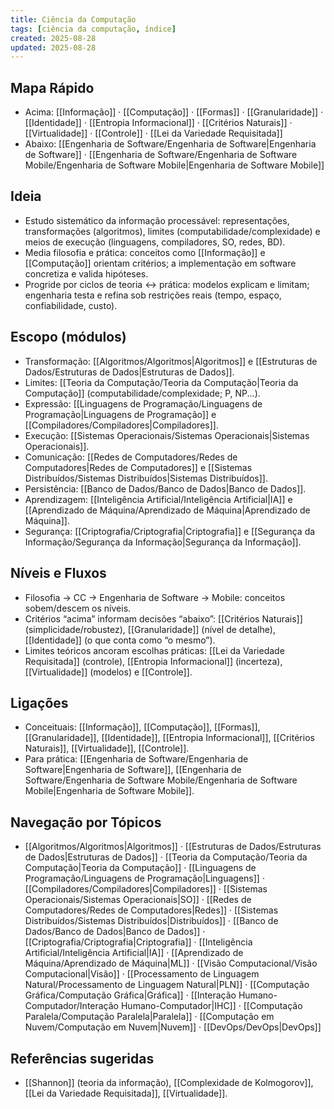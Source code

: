 ```yaml
---
title: Ciência da Computação
tags: [ciência da computação, índice]
created: 2025-08-28
updated: 2025-08-28
---
```


## Mapa Rápido
- Acima: [[Informação]] · [[Computação]] · [[Formas]] · [[Granularidade]] · [[Identidade]] · [[Entropia Informacional]] · [[Critérios Naturais]] · [[Virtualidade]] · [[Controle]] · [[Lei da Variedade Requisitada]]
- Abaixo: [[Engenharia de Software/Engenharia de Software|Engenharia de Software]] · [[Engenharia de Software/Engenharia de Software Mobile/Engenharia de Software Mobile|Engenharia de Software Mobile]]

## Ideia
- Estudo sistemático da informação processável: representações, transformações (algoritmos), limites (computabilidade/complexidade) e meios de execução (linguagens, compiladores, SO, redes, BD).
- Media filosofia e prática: conceitos como [[Informação]] e [[Computação]] orientam critérios; a implementação em software concretiza e valida hipóteses.
- Progride por ciclos de teoria ↔ prática: modelos explicam e limitam; engenharia testa e refina sob restrições reais (tempo, espaço, confiabilidade, custo).

## Escopo (módulos)
- Transformação: [[Algoritmos/Algoritmos|Algoritmos]] e [[Estruturas de Dados/Estruturas de Dados|Estruturas de Dados]].
- Limites: [[Teoria da Computação/Teoria da Computação|Teoria da Computação]] (computabilidade/complexidade; P, NP...).
- Expressão: [[Linguagens de Programação/Linguagens de Programação|Linguagens de Programação]] e [[Compiladores/Compiladores|Compiladores]].
- Execução: [[Sistemas Operacionais/Sistemas Operacionais|Sistemas Operacionais]].
- Comunicação: [[Redes de Computadores/Redes de Computadores|Redes de Computadores]] e [[Sistemas Distribuídos/Sistemas Distribuídos|Sistemas Distribuídos]].
- Persistência: [[Banco de Dados/Banco de Dados|Banco de Dados]].
- Aprendizagem: [[Inteligência Artificial/Inteligência Artificial|IA]] e [[Aprendizado de Máquina/Aprendizado de Máquina|Aprendizado de Máquina]].
- Segurança: [[Criptografia/Criptografia|Criptografia]] e [[Segurança da Informação/Segurança da Informação|Segurança da Informação]].

## Níveis e Fluxos
- Filosofia → CC → Engenharia de Software → Mobile: conceitos sobem/descem os níveis.
- Critérios “acima” informam decisões “abaixo”: [[Critérios Naturais]] (simplicidade/robustez), [[Granularidade]] (nível de detalhe), [[Identidade]] (o que conta como “o mesmo”).
- Limites teóricos ancoram escolhas práticas: [[Lei da Variedade Requisitada]] (controle), [[Entropia Informacional]] (incerteza), [[Virtualidade]] (modelos) e [[Controle]].

## Ligações
- Conceituais: [[Informação]], [[Computação]], [[Formas]], [[Granularidade]], [[Identidade]], [[Entropia Informacional]], [[Critérios Naturais]], [[Virtualidade]], [[Controle]].
- Para prática: [[Engenharia de Software/Engenharia de Software|Engenharia de Software]], [[Engenharia de Software/Engenharia de Software Mobile/Engenharia de Software Mobile|Engenharia de Software Mobile]].

## Navegação por Tópicos
- [[Algoritmos/Algoritmos|Algoritmos]] · [[Estruturas de Dados/Estruturas de Dados|Estruturas de Dados]] · [[Teoria da Computação/Teoria da Computação|Teoria da Computação]] · [[Linguagens de Programação/Linguagens de Programação|Linguagens]] · [[Compiladores/Compiladores|Compiladores]] · [[Sistemas Operacionais/Sistemas Operacionais|SO]] · [[Redes de Computadores/Redes de Computadores|Redes]] · [[Sistemas Distribuídos/Sistemas Distribuídos|Distribuídos]] · [[Banco de Dados/Banco de Dados|Banco de Dados]] · [[Criptografia/Criptografia|Criptografia]] · [[Inteligência Artificial/Inteligência Artificial|IA]] · [[Aprendizado de Máquina/Aprendizado de Máquina|ML]] · [[Visão Computacional/Visão Computacional|Visão]] · [[Processamento de Linguagem Natural/Processamento de Linguagem Natural|PLN]] · [[Computação Gráfica/Computação Gráfica|Gráfica]] · [[Interação Humano-Computador/Interação Humano-Computador|IHC]] · [[Computação Paralela/Computação Paralela|Paralela]] · [[Computação em Nuvem/Computação em Nuvem|Nuvem]] · [[DevOps/DevOps|DevOps]]

## Referências sugeridas
- [[Shannon]] (teoria da informação), [[Complexidade de Kolmogorov]], [[Lei da Variedade Requisitada]], [[Virtualidade]].
